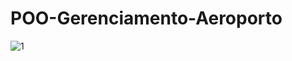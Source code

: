 # POO-Gerenciamento-Aeroporto
![1](https://github.com/luizaOliv/POO-Gerenciamento-Aeroporto/assets/85508423/47aac814-30bc-41ae-9510-30018f55a051)
